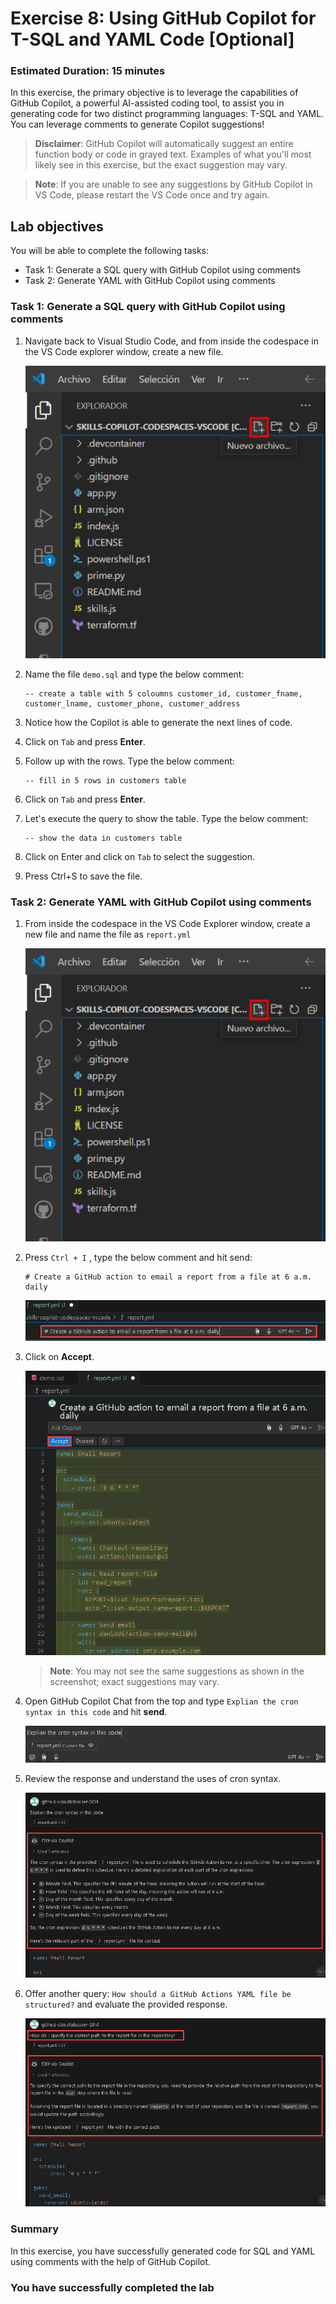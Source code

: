 # Exercise 8: Using GitHub Copilot for T-SQL and YAML Code [Optional]

### Estimated Duration: 15 minutes

In this exercise, the primary objective is to leverage the capabilities of GitHub Copilot, a powerful AI-assisted coding tool, to assist you in generating code for two distinct programming languages: T-SQL and YAML. You can leverage comments to generate Copilot suggestions!

>**Disclaimer**: GitHub Copilot will automatically suggest an entire function body or code in grayed text. Examples of what you'll most likely see in this exercise, but the exact suggestion may vary.

>**Note**: If you are unable to see any suggestions by GitHub Copilot in VS Code, please restart the VS Code once and try again. 

## Lab objectives

You will be able to complete the following tasks:

- Task 1: Generate a SQL query with GitHub Copilot using comments
- Task 2: Generate YAML with GitHub Copilot using comments

### Task 1: Generate a SQL query with GitHub Copilot using comments

1. Navigate back to Visual Studio Code, and from inside the codespace in the VS Code explorer window, create a new file.

    ![](../media/chat-code-new.png)

1. Name the file `demo.sql` and type the below comment:

   ```
   -- create a table with 5 coloumns customer_id, customer_fname, customer_lname, customer_phone, customer_address
   ```
   
1. Notice how the Copilot is able to generate the next lines of code.

1. Click on `Tab` and press **Enter**.

1. Follow up with the rows. Type the below comment:

   ```
   -- fill in 5 rows in customers table
   ```
1. Click on `Tab` and press **Enter**.

1. Let's execute the query to show the table. Type the below comment:

   ```
   -- show the data in customers table
   ```

1. Click on Enter and click on `Tab` to select the suggestion.

1. Press Ctrl+S to save the file.

### Task 2: Generate YAML with GitHub Copilot using comments
   
1. From inside the codespace in the VS Code Explorer window, create a new file and name the file as `report.yml`

    ![](../media/chat-code-new.png)

1. Press `Ctrl + I` , type the below comment and hit send:

   ```
   # Create a GitHub action to email a report from a file at 6 a.m. daily
   ```
   ![](../media/hub9.png)

1. Click on **Accept**.

   ![](../media/hub8.png)

      > **Note**: You may not see the same suggestions as shown in the screenshot; exact suggestions may vary.

1. Open GitHub Copilot Chat from the top and type `Explian the cron syntax in this code` and hit **send**.

      ![](../media/hub10.png)
   
1. Review the response and understand the uses of cron syntax.

      ![](../media/hub11.png)

1. Offer another query: `How should a GitHub Actions YAML file be structured?` and evaluate the provided response.

   ![](../media/hub12.png)
   
### Summary

In this exercise, you have successfully generated code for SQL and YAML using comments with the help of GitHub Copilot.

### You have successfully completed the lab

